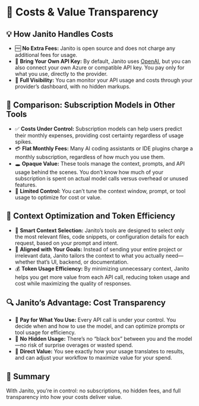 # 💸 Costs & Value Transparency

## 💡 How Janito Handles Costs

- 🆓 **No Extra Fees:** Janito is open source and does not charge any additional fees for usage.
- 🔑 **Bring Your Own API Key:** By default, Janito uses [OpenAI](https://platform.openai.com), but you can also connect your own Azure or compatible API key. You pay only for what you use, directly to the provider.
- 👀 **Full Visibility:** You can monitor your API usage and costs through your provider’s dashboard, with no hidden markups.

## 🔄 Comparison: Subscription Models in Other Tools

- ✅ **Costs Under Control:** Subscription models can help users predict their monthly expenses, providing cost certainty regardless of usage spikes.
- 💳 **Flat Monthly Fees:** Many AI coding assistants or IDE plugins charge a monthly subscription, regardless of how much you use them.
- 🕳️ **Opaque Value:** These tools manage the context, prompts, and API usage behind the scenes. You don’t know how much of your subscription is spent on actual model calls versus overhead or unused features.
- 🚫 **Limited Control:** You can’t tune the context window, prompt, or tool usage to optimize for cost or value.

## 🧠 Context Optimization and Token Efficiency

- 🧩 **Smart Context Selection:** Janito’s tools are designed to select only the most relevant files, code snippets, or configuration details for each request, based on your prompt and intent.
- 🎯 **Aligned with Your Goals:** Instead of sending your entire project or irrelevant data, Janito tailors the context to what you actually need—whether that’s UI, backend, or documentation.
- 💰 **Token Usage Efficiency:** By minimizing unnecessary context, Janito helps you get more value from each API call, reducing token usage and cost while maximizing the quality of responses.

## 🔍 Janito’s Advantage: Cost Transparency

- 💸 **Pay for What You Use:** Every API call is under your control. You decide when and how to use the model, and can optimize prompts or tool usage for efficiency.
- 🚫 **No Hidden Usage:** There’s no “black box” between you and the model—no risk of surprise overages or wasted spend.
- 🎯 **Direct Value:** You see exactly how your usage translates to results, and can adjust your workflow to maximize value for your spend.

## 🏁 Summary

With Janito, you’re in control: no subscriptions, no hidden fees, and full transparency into how your costs deliver value.
